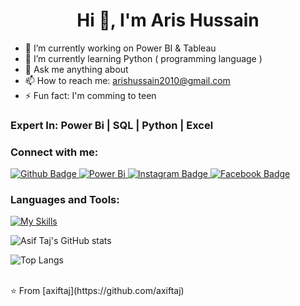 
 <h1 align="center">Hi 👋, I'm Aris Hussain </h1>

- 🔭 I’m currently working on Power BI & Tableau
- 🌱 I’m currently learning Python ( programming language )
- 💬 Ask me anything about  
- 📫 How to reach me: arishussain2010@gmail.com
- ⚡ Fun fact: I'm comming to teen
### Expert In: Power Bi | SQL | Python | Excel 
  
### Connect with me:
<div id="badges">
  <a href="https://github.com/axiftaj">
    <img src="https://img.shields.io/badge/Github-white?style=for-the-badge&logo=Github&logoColor=black" alt="Github Badge"/>
  </a>
  <a href="https://www.youtube.com/channel/">
    <img src="https://img.shields.io/badge/Power BI-red?style=for-the-badge&logo=youtube&logoColor=white" alt="Power Bi"/>
  </a>
   <a href="https://www.instagram.com/arishussain_10x">
    <img src="https://img.shields.io/badge/Instagram-purple?style=for-the-badge&logo=instagram&logoColor=white" alt="Instagram Badge"/>
  </a>
   <a href="https://fb.com/Aris Hussain">
    <img src="https://img.shields.io/badge/Facebook-blue?style=for-the-badge&logo=facebook&logoColor=white" alt="Facebook Badge"/>
  </a>
</div>

### Languages and Tools:
[![My Skills](https://skillicons.dev/icons?i=flutter,dart,firebase,github,git,postman,figma,xd&perline=5)](https://skillicons.dev)

![Asif Taj's GitHub stats](https://github-readme-stats.vercel.app/api?username=axiftaj&show_icons=true&theme=dark)

![Top Langs](https://github-readme-stats.vercel.app/api/top-langs/?username=axiftaj&theme=dark)


<br>
⭐️ From [axiftaj](https://github.com/axiftaj)
